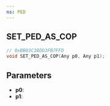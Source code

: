 ```yaml
---
ns: PED
---
```

## SET_PED_AS_COP

```c
// 0xBB03C38DD3FB7FFD
void SET_PED_AS_COP(Any p0, Any p1);
```

## Parameters
* **p0**:
* **p1**:
